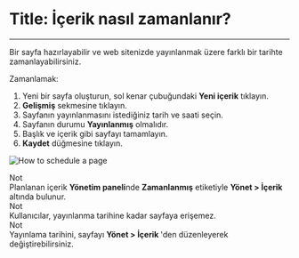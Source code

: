 # Title: İçerik nasıl zamanlanır?
<!-- Position: 4 -->
<!-- Date: 2017-08-24 22:00:00 -->
---
Bir sayfa hazırlayabilir ve web sitenizde yayınlanmak üzere farklı bir tarihte zamanlayabilirsiniz.

Zamanlamak:
1. Yeni bir sayfa oluşturun, sol kenar çubuğundaki **Yeni içerik** tıklayın.
2. **Gelişmiş** sekmesine tıklayın.
3. Sayfanın yayınlanmasını istediğiniz tarih ve saati seçin.
4. Sayfanın durumu **Yayınlanmış** olmalıdır.
5. Başlık ve içerik gibi sayfayı tamamlayın.
6. **Kaydet** düğmesine tıklayın.

![How to schedule a page](https://df6m0u2ovo2fu.cloudfront.net/images/documentation-english/scheduled-page.png)

<div class="note">
<div class="title">Not</div>
Planlanan içerik <b>Yönetim paneli</b>nde <b>Zamanlanmış</b> etiketiyle <b>Yönet > İçerik</b> altında bulunur.
</div>

<div class="note">
<div class="title">Not</div>
Kullanıcılar, yayınlanma tarihine kadar sayfaya erişemez.
</div>

<div class="note">
<div class="title">Not</div>
Yayınlama tarihini, sayfayı <b>Yönet > İçerik </b>'den düzenleyerek değiştirebilirsiniz.
</div>
